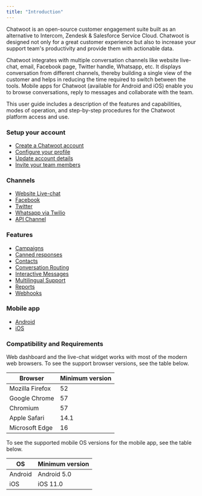 ```yaml
---
title: "Introduction"
---
```


Chatwoot is an open-source customer engagement suite built as an alternative to Intercom, Zendesk & Salesforce Service Cloud. Chatwoot is designed not only for a great customer experience but also to increase your support team's productivity and provide them with actionable data.

Chatwoot integrates with multiple conversation channels like website live-chat, email, Facebook page, Twitter handle, Whatsapp, etc. It displays conversation from different channels, thereby building a single view of the customer and helps in reducing the time required to switch between the tools. Mobile apps for Chatwoot (available for Android and iOS) enable you to browse conversations, reply to messages and collaborate with the team.

This user guide includes a description of the features and capabilities, modes of operation, and step-by-step procedures for the Chatwoot platform access and use.



### Setup your account

- [Create a Chatwoot account](/docs/user-guide/setup-your-account/create-an-account)
- [Configure your profile](/docs/user-guide/setup-your-account/configure-your-profile)
- [Update account details](/docs/user-guide/setup-your-account/configure-account-details)
- [Invite your team members](/docs/user-guide/add-agent-settings)

### Channels

- [Website Live-chat](/docs/product/channels/live-chat/create-website-channel)
- [Facebook](/docs/product/channels/facebook)
- [Twitter](/docs/product/channels/twitter)
- [Whatsapp via Twilio](/docs/product/channels/twilio-whatsapp-sms)
- [API Channel](/docs/product/channels/api/create-channel)

### Features

- [Campaigns](/docs/product/features/campaigns)
- [Canned responses](/docs/user-guide/features/canned-responses)
- [Contacts](/docs/user-guide/contacts)
- [Conversation Routing](/docs/product/inbox/routing-conversations-round-robin)
- [Interactive Messages](/docs/product/others/interactive-messages)
- [Multilingual Support](/docs/user-guide/features/multilingual-support)
- [Reports](/docs/user-guide/reports)
- [Webhooks](/docs/product/features/webhooks)

### Mobile app

- [Android](/docs/product/mobile-app/android)
- [iOS](/docs/product/mobile-app/ios)

### Compatibility and Requirements

Web dashboard and the live-chat widget works with most of the modern web browsers. To see the support browser versions, see the table below.

| Browser | Minimum version |
| -- | -- |
| Mozilla Firefox | 52 |
| Google Chrome | 57 |
| Chromium | 57 |
| Apple Safari | 14.1 |
| Microsoft Edge | 16 |

To see the supported mobile OS versions for the mobile app, see the table below.

| OS | Minimum version |
| -- | -- |
| Android | Android 5.0 |
| iOS | iOS 11.0 |
